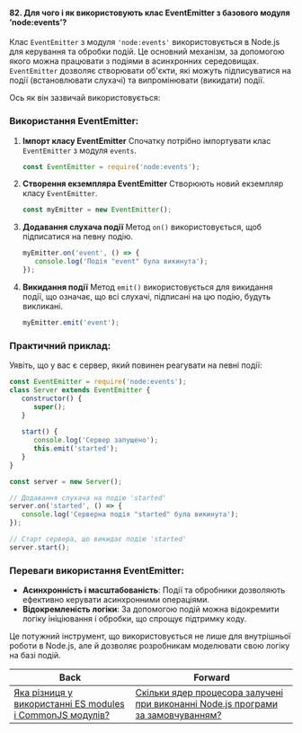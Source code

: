 #### 82. Для чого і як використовують клас EventEmitter з базового модуля ’node:events’?

Клас `EventEmitter` з модуля `'node:events'` використовується в Node.js для керування та обробки подій. Це основний механізм, за допомогою якого можна працювати з подіями в асинхронних середовищах. `EventEmitter` дозволяє створювати об'єкти, які можуть підписуватися на події (встановлювати слухачі) та випромінювати (викидати) події.

Ось як він зазвичай використовується:

### Використання EventEmitter:

1. **Імпорт класу EventEmitter**
   Спочатку потрібно імпортувати клас `EventEmitter` з модуля `events`.

   ```javascript
   const EventEmitter = require('node:events');
   ```

2. **Створення екземпляра EventEmitter**
   Створюють новий екземпляр класу `EventEmitter`.

   ```javascript
   const myEmitter = new EventEmitter();
   ```

3. **Додавання слухача події**
   Метод `on()` використовується, щоб підписатися на певну подію.

   ```javascript
   myEmitter.on('event', () => {
      console.log('Подія "event" була викинута');
   });
   ```

4. **Викидання події**
   Метод `emit()` використовується для викидання події, що означає, що всі слухачі, підписані на цю подію, будуть викликані.

   ```javascript
   myEmitter.emit('event');
   ```

### Практичний приклад:
Уявіть, що у вас є сервер, який повинен реагувати на певні події:

```javascript
const EventEmitter = require('node:events');
class Server extends EventEmitter {
   constructor() {
      super();
   }
   
   start() {
      console.log('Сервер запущено');
      this.emit('started');
   }
}

const server = new Server();

// Додавання слухача на подію 'started'
server.on('started', () => {
   console.log('Серверна подія "started" була викинута');
});

// Старт сервера, що викидає подію 'started'
server.start();
```

### Переваги використання EventEmitter:
- **Асинхронність і масштабованість**: Події та обробники дозволяють ефективно керувати асинхронними операціями.
- **Відокремленість логіки**: За допомогою подій можна відокремити логіку ініціювання і обробки, що спрощує підтримку коду.

Це потужний інструмент, що використовується не лише для внутрішньої роботи в Node.js, але й дозволяє розробникам моделювати свою логіку на базі подій.

| Back | Forward |
|---|---|
| [Яка різниця у використанні ES modules і CommonJS модулів?](/ua/middle/nodejs/whats-the-difference-between-using-es-modules-and-commonjs-modules.md)  | [Скільки ядер процесора залучені при виконанні Node.js програми за замовчуванням?](/ua/middle/nodejs/how-many-cpu-cores-are-used-by-default-when-running-a-nodejs-program.md) |